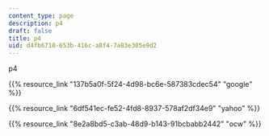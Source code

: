 ```yaml
---
content_type: page
description: p4
draft: false
title: p4
uid: d4fb6710-653b-416c-a8f4-7a83e305e9d2
---
```

p4

{{% resource_link "137b5a0f-5f24-4d98-bc6e-587383cdec54" "google" %}}

{{% resource_link "6df541ec-fe52-4fd8-8937-578af2df34e9" "yahoo" %}}

{{% resource_link "8e2a8bd5-c3ab-48d9-b143-91bcbabb2442" "ocw" %}}